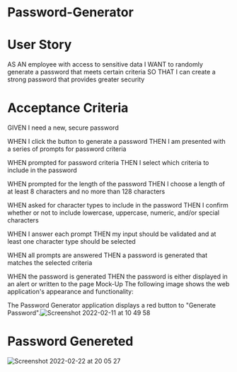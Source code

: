 # Password-Generator
# User Story
AS AN employee with access to sensitive data
I WANT to randomly generate a password that meets certain criteria
SO THAT I can create a strong password that provides greater security
# Acceptance Criteria
GIVEN I need a new, secure password

WHEN I click the button to generate a password
THEN I am presented with a series of prompts for password criteria

WHEN prompted for password criteria
THEN I select which criteria to include in the password

WHEN prompted for the length of the password
THEN I choose a length of at least 8 characters and no more than 128 characters

WHEN asked for character types to include in the password
THEN I confirm whether or not to include lowercase, uppercase, numeric, and/or special characters

WHEN I answer each prompt
THEN my input should be validated and at least one character type should be selected

WHEN all prompts are answered
THEN a password is generated that matches the selected criteria

WHEN the password is generated
THEN the password is either displayed in an alert or written to the page
Mock-Up
The following image shows the web application's appearance and functionality:

The Password Generator application displays a red button to "Generate Password".![Screenshot 2022-02-11 at 10 49 58](https://user-images.githubusercontent.com/94930434/153578895-2e73a9b6-8591-4f1c-80cd-c301c9ceddfa.png)

# Password Genereted 

![Screenshot 2022-02-22 at 20 05 27](https://user-images.githubusercontent.com/94930434/155210542-aca413e9-ba85-4fa4-be0c-13384567dcb8.png)


